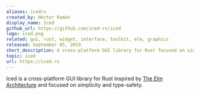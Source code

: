 ```yaml
---
aliases: icedrs
created_by: Héctor Ramón
display_name: Iced
github_url: https://github.com/iced-rs/iced
logo: iced.png
related: gui, rust, widget, interface, toolkit, elm, graphics
released: September 05, 2019
short_description: A cross-platform GUI library for Rust focused on simplicity and type-safety.
topic: iced
url: https://iced.rs
---
```

Iced is a cross-platform GUI library for Rust inspired by [The Elm Architecture](https://elm-lang.org/) and focused on simplicity and type-safety.
